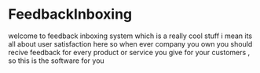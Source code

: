 # FeedbackInboxing
welcome to feedback inboxing system which is a really cool stuff  i mean its all about user satisfaction here so when ever company 
you own you should recive feedback for every product or service you give for your customers , so this is the software for you
